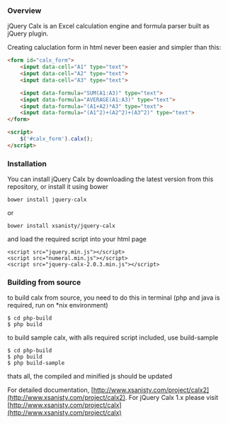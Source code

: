 ### Overview
jQuery Calx is an Excel calculation engine and formula parser built as jQuery plugin.

Creating caluclation form in html never been easier and simpler than this:

```html
<form id="calx_form">
    <input data-cell="A1" type="text">
    <input data-cell="A2" type="text">
    <input data-cell="A3" type="text">

    <input data-formula="SUM(A1:A3)" type="text">
    <input data-formula="AVERAGE(A1:A3)" type="text">
    <input data-formula="(A1+A2)*A3" type="text">
    <input data-formula="(A1^2)+(A2^2)+(A3^2)" type="text">
</form>

<script>
    $('#calx_form').calx();
</script>
```

### Installation

You can install jQuery Calx by downloading the latest version from this repository, or install it using bower

```
bower install jquery-calx
```

or

```
bower install xsanisty/jquery-calx
```

and load the required script into your html page

```
<script src="jquery.min.js"></script>
<script src="numeral.min.js"></script>
<script src="jquery-calx-2.0.3.min.js"></script>
```

### Building from source

to build calx from source, you need to do this in terminal
(php and java is required, run on *nix environment)

```
$ cd php-build
$ php build

```

to build sample calx, with alls required script included, use build-sample

```
$ cd php-build
$ php build
$ php build-sample

```

thats all, the compiled and minified js should be updated

For detailed documentation, [http://www.xsanisty.com/project/calx2](http://www.xsanisty.com/project/calx2).
For jQuery Calx 1.x please visit [http://www.xsanisty.com/project/calx](http://www.xsanisty.com/project/calx)
